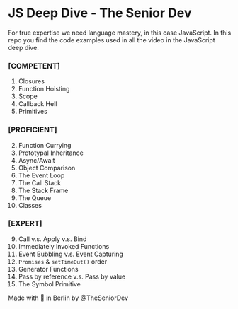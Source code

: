 # JS Deep Dive - The Senior Dev

For true expertise we need language mastery, in this case JavaScript. In this repo you find the code examples used in all the video in the JavaScript deep dive.

### [COMPETENT]
1. Closures
3. Function Hoisting
4. Scope
5. Callback Hell
10. Primitives

### [PROFICIENT]
2. Function Currying
6. Prototypal Inheritance
7. Async/Await
8. Object Comparison
13. The Event Loop
14. The Call Stack
15. The Stack Frame
16. The Queue
19. Classes

### [EXPERT]
9. Call v.s. Apply v.s. Bind
11. Immediately Invoked Functions
12. Event Bubbling v.s. Event Capturing
17. `Promises` & `setTimeOut()` order
18. Generator Functions
20. Pass by reference v.s. Pass by value
21. The Symbol Primitive 


Made with 🧡 in Berlin by @TheSeniorDev
